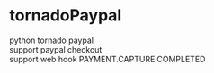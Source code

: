 # tornadoPaypal  
python tornado paypal  
support paypal checkout  
support web hook PAYMENT.CAPTURE.COMPLETED  
